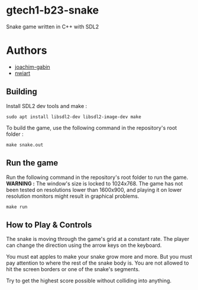 # gtech1-b23-snake
Snake game written in C++ with SDL2

# Authors
- [joachim-gabin](https://github.com/joachim-gabin)
- [nwiart](https://github.com/nwiart)



## Building

Install SDL2 dev tools and make :
```
sudo apt install libsdl2-dev libsdl2-image-dev make
```

To build the game, use the following command in the repository's root folder :
```
make snake.out
```



## Run the game

Run the following command in the repository's root folder to run the game.
**WARNING :** The window's size is locked to 1024x768. The game has not been tested on resolutions lower than 1600x900, and playing it on lower resolution monitors might result in graphical problems.
```
make run
```



## How to Play & Controls

The snake is moving through the game's grid at a constant rate. The player can change the direction using the arrow keys on the keyboard.

You must eat apples to make your snake grow more and more.
But you must pay attention to where the rest of the snake body is.
You are not allowed to hit the screen borders or one of the snake's segments.

Try to get the highest score possible without colliding into anything.
